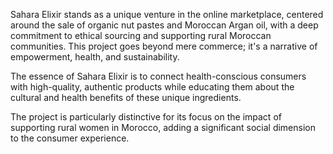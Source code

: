 Sahara Elixir stands as a unique venture in the online marketplace, centered around the sale of organic nut pastes and Moroccan Argan oil, with a deep commitment to ethical sourcing and supporting rural Moroccan communities. 
This project goes beyond mere commerce; it's a narrative of empowerment, health, and sustainability. 

The essence of Sahara Elixir is to connect health-conscious consumers with high-quality, authentic products while educating them about the cultural and health benefits of these unique ingredients. 

The project is particularly distinctive for its focus on the impact of supporting rural women in Morocco, adding a significant social dimension to the consumer experience. 